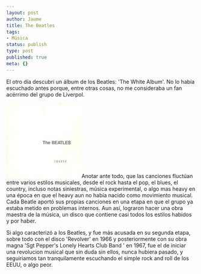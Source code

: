 ```yaml
---
layout: post
author: Jaume
title: The Beatles
tags:
- Música
status: publish
type: post
published: true
meta: {}
---
```

El otro día descubrí un álbum de los Beatles: 'The White Album'. No lo había escuchado antes porque, entre otras cosas, no me consideraba un fan acérrimo del grupo de Liverpol.

<img src="../images_posts/thewhitealbum.jpg" alt="TheWhiteAlbum" class="alignright" />Anotar ante todo, que las canciones fluctúan entre varios estilos musicales, desde el rock hasta el pop, el blues, el country, incluso notas siniestras, música experimental, o algo mas heavy en una época en que el heavy aun no había nacido como movimiento musical.
Cada Beatle aportó sus propias canciones en una etapa en que el grupo ya estaba metido en problemas internos. Aun así, lograron hacer una obra maestra de la música, un disco que contiene casi todos los estilos habidos y por haber.

 Si algo caracterizó a los Beatles, y fue más acusada en su segunda etapa, sobre todo con el disco 'Revolver' en 1966 y posteriormente con su obra magna 'Sgt Pepper's Lonely Hearts Club Band ' en 1967, fue el de iniciar una revolucion musical que sin duda sin ellos, nunca hubiera pasado, y seguiriamos tan tranquilamente escuchando el simple rock and roll de los EEUU, o algo peor.
